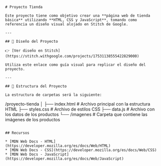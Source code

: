 
```
# Proyecto Tienda

Este proyecto tiene como objetivo crear una **página web de tienda básica** utilizando **HTML, CSS y JavaScript**, tomando como referencia un diseño visual alojado en Stitch de Google.

---

## 🎨 Diseño del Proyecto

👉 [Ver diseño en Stitch](https://stitch.withgoogle.com/projects/17531138555422829000)

Utiliza este enlace como guía visual para replicar el diseño del proyecto.

---

## 📁 Estructura del Proyecto

La estructura de carpetas será la siguiente:

```

/proyecto-tienda
│
├── index.html          # Archivo principal con la estructura HTML
├── styles.css          # Archivo de estilos CSS
├── data.js             # Archivo con los datos de los productos
└── /imagenes           # Carpeta que contiene las imágenes de los productos

````

## Recursos

* [MDN Web Docs - HTML](https://developer.mozilla.org/es/docs/Web/HTML)
* [MDN Web Docs - CSS](https://developer.mozilla.org/es/docs/Web/CSS)
* [MDN Web Docs - JavaScript](https://developer.mozilla.org/es/docs/Web/JavaScript)
